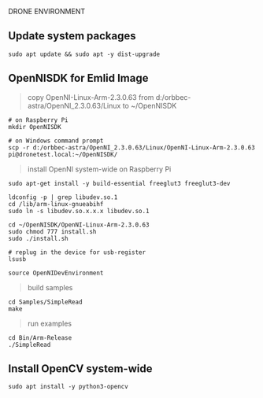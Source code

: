 DRONE ENVIRONMENT

Update system packages
------------------------------------------------------------------------------------------
```
sudo apt update && sudo apt -y dist-upgrade
```

OpenNISDK for Emlid Image
------------------------------------------------------------------------------------
> copy OpenNI-Linux-Arm-2.3.0.63 from d:/orbbec-astra/OpenNI_2.3.0.63/Linux to ~/OpenNISDK
```
# on Raspberry Pi
mkdir OpenNISDK

# on Windows command prompt
scp -r d:/orbbec-astra/OpenNI_2.3.0.63/Linux/OpenNI-Linux-Arm-2.3.0.63 pi@dronetest.local:~/OpenNISDK/
```

> install OpenNI system-wide on Raspberry Pi
```
sudo apt-get install -y build-essential freeglut3 freeglut3-dev

ldconfig -p | grep libudev.so.1
cd /lib/arm-linux-gnueabihf
sudo ln -s libudev.so.x.x.x libudev.so.1

cd ~/OpenNISDK/OpenNI-Linux-Arm-2.3.0.63
sudo chmod 777 install.sh
sudo ./install.sh

# replug in the device for usb-register
lsusb

source OpenNIDevEnvironment
```

> build samples
```
cd Samples/SimpleRead
make
```

> run examples
```
cd Bin/Arm-Release
./SimpleRead
```

Install OpenCV system-wide
---------------------------------------------------------
```
sudo apt install -y python3-opencv
```



